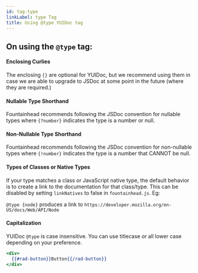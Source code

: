 ```yaml
---
id: tag-type
linkLabel: type Tag
title: Using @type YUIDoc tag
---
```


## On using the `@type` tag:

#### Enclosing Curlies
The enclosing `{}` are optional for YUIDoc, but we recommend using them in case
we are able to upgrade to JSDoc at some point in the future (where they are
required.)

#### Nullable Type Shorthand
Fountainhead recommends following the JSDoc convention for nullable types where
`{?number}` indicates the type is a number or null.

#### Non-Nullable Type Shorthand
Fountainhead recommends following the JSDoc convention for non-nullable types where
`{!number}` indicates the type is a number that CANNOT be null.

#### Types of Classes or Native Types
If your type matches a class or JavaScript native type, the default behavior is
to create a link to the documentation for that class/type. This can be disabled
by setting `linkNatives` to false in `fountainhead.js`. Eg:

`@type {node}` produces a link to `https://developer.mozilla.org/en-US/docs/Web/API/Node`

#### Capitalization
YUIDoc `@type` is case insensitive. You can use titlecase or all lower case
depending on your preference.

```handlebars
<div>
  {{#rad-button}}Button{{/rad-button}}
</div>
```
